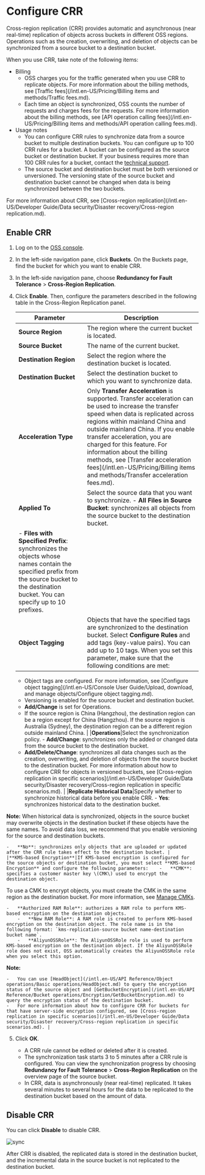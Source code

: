 # Configure CRR

Cross-region replication \(CRR\) provides automatic and asynchronous \(near real-time\) replication of objects across buckets in different OSS regions. Operations such as the creation, overwriting, and deletion of objects can be synchronized from a source bucket to a destination bucket.

When you use CRR, take note of the following items:

-   Billing
    -   OSS charges you for the traffic generated when you use CRR to replicate objects. For more information about the billing methods, see [Traffic fees](/intl.en-US/Pricing/Billing items and methods/Traffic fees.md).
    -   Each time an object is synchronized, OSS counts the number of requests and charges fees for the requests. For more information about the billing methods, see [API operation calling fees](/intl.en-US/Pricing/Billing items and methods/API operation calling fees.md).
-   Usage notes
    -   You can configure CRR rules to synchronize data from a source bucket to multiple destination buckets. You can configure up to 100 CRR rules for a bucket. A bucket can be configured as the source bucket or destination bucket. If your business requires more than 100 CRR rules for a bucket, contact the [technical support](https://workorder-intl.console.aliyun.com/#/ticket/createIndex).
    -   The source bucket and destination bucket must be both versioned or unversioned. The versioning state of the source bucket and destination bucket cannot be changed when data is being synchronized between the two buckets.

For more information about CRR, see [Cross-region replication](/intl.en-US/Developer Guide/Data security/Disaster recovery/Cross-region replication.md).

## Enable CRR

1.  Log on to the [OSS console](https://oss.console.aliyun.com/).

2.  In the left-side navigation pane, click **Buckets**. On the Buckets page, find the bucket for which you want to enable CRR.

3.  In the left-side navigation pane, choose **Redundancy for Fault Tolerance** \> **Cross-Region Replication**.

4.  Click **Enable**. Then, configure the parameters described in the following table in the Cross-Region Replication panel.

    |Parameter|Description|
    |---------|-----------|
    |**Source Region**|The region where the current bucket is located.|
    |**Source Bucket**|The name of the current bucket.|
    |**Destination Region**|Select the region where the destination bucket is located.|
    |**Destination Bucket**|Select the destination bucket to which you want to synchronize data.|
    |**Acceleration Type**|Only **Transfer Acceleration** is supported. Transfer acceleration can be used to increase the transfer speed when data is replicated across regions within mainland China and outside mainland China. If you enable transfer acceleration, you are charged for this feature. For information about the billing methods, see [Transfer acceleration fees](/intl.en-US/Pricing/Billing items and methods/Transfer acceleration fees.md).|
    |**Applied To**|Select the source data that you want to synchronize.     -   **All Files in Source Bucket**: synchronizes all objects from the source bucket to the destination bucket.
    -   **Files with Specified Prefix**: synchronizes the objects whose names contain the specified prefix from the source bucket to the destination bucket. You can specify up to 10 prefixes. |
    |**Object Tagging**|Objects that have the specified tags are synchronized to the destination bucket. Select **Configure Rules** and add tags \(key-value pairs\). You can add up to 10 tags. When you set this parameter, make sure that the following conditions are met:

    -   Object tags are configured. For more information, see [Configure object tagging](/intl.en-US/Console User Guide/Upload, download, and manage objects/Configure object tagging.md).
    -   Versioning is enabled for the source bucket and destination bucket.
    -   **Add/Change** is set for Operations.
    -   If the source region is China \(Hangzhou\), the destination region can be a region except for China \(Hangzhou\). If the source region is Australia \(Sydney\), the destination region can be a different region outside mainland China. |
    |**Operations**|Select the synchronization policy.     -   **Add/Change**: synchronizes only the added or changed data from the source bucket to the destination bucket.
    -   **Add/Delete/Change**: synchronizes all data changes such as the creation, overwriting, and deletion of objects from the source bucket to the destination bucket.
For more information about how to configure CRR for objects in versioned buckets, see [Cross-region replication in specific scenarios](/intl.en-US/Developer Guide/Data security/Disaster recovery/Cross-region replication in specific scenarios.md). |
    |**Replicate Historical Data**|Specify whether to synchronize historical data before you enable CRR.     -   **Yes**: synchronizes historical data to the destination bucket.

**Note:** When historical data is synchronized, objects in the source bucket may overwrite objects in the destination bucket if these objects have the same names. To avoid data loss, we recommend that you enable versioning for the source and destination buckets.

    -   **No**: synchronizes only objects that are uploaded or updated after the CRR rule takes effect to the destination bucket. |
    |**KMS-based Encryption**|If KMS-based encryption is configured for the source objects or destination bucket, you must select **KMS-based Encryption** and configure the following parameters:    -   **CMK**: specifies a customer master key \(CMK\) used to encrypt the destination object.

To use a CMK to encrypt objects, you must create the CMK in the same region as the destination bucket. For more information, see [Manage CMKs]().

    -   **Authorized RAM Role**: authorizes a RAM role to perform KMS-based encryption on the destination objects.
        -   **New RAM Role**: A RAM role is created to perform KMS-based encryption on the destination object. The role name is in the following format: `kms-replication-source bucket name-destination bucket name`.
        -   **AliyunOSSRole**: The AliyunOSSRole role is used to perform KMS-based encryption on the destination object. If the AliyunOSSRole role does not exist, OSS automatically creates the AliyunOSSRole role when you select this option.
**Note:**

    -   You can use [HeadObject](/intl.en-US/API Reference/Object operations/Basic operations/HeadObject.md) to query the encryption status of the source object and [GetBucketEncryption](/intl.en-US/API Reference/Bucket operations/Encryption/GetBucketEncryption.md) to query the encryption status of the destination bucket.
    -   For more information about how to configure CRR for buckets for that have server-side encryption configured, see [Cross-region replication in specific scenarios](/intl.en-US/Developer Guide/Data security/Disaster recovery/Cross-region replication in specific scenarios.md). |

5.  Click **OK**.

    -   A CRR rule cannot be edited or deleted after it is created.
    -   The synchronization task starts 3 to 5 minutes after a CRR rule is configured. You can view the synchronization progress by choosing **Redundancy for Fault Tolerance** \> **Cross-Region Replication** on the overview page of the source bucket.
    -   In CRR, data is asynchronously \(near real-time\) replicated. It takes several minutes to several hours for the data to be replicated to the destination bucket based on the amount of data.

## Disable CRR

You can click **Disable** to disable CRR.

![sync](https://static-aliyun-doc.oss-accelerate.aliyuncs.com/assets/img/en-US/4658906061/p135995.png)

After CRR is disabled, the replicated data is stored in the destination bucket, and the incremental data in the source bucket is not replicated to the destination bucket.

